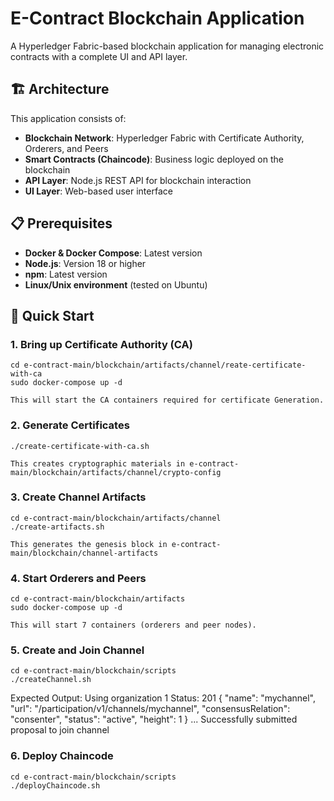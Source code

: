 # E-Contract Blockchain Application

A Hyperledger Fabric-based blockchain application for managing electronic contracts with a complete UI and API layer.

## 🏗️ Architecture

This application consists of:
- **Blockchain Network**: Hyperledger Fabric with Certificate Authority, Orderers, and Peers
- **Smart Contracts (Chaincode)**: Business logic deployed on the blockchain
- **API Layer**: Node.js REST API for blockchain interaction
- **UI Layer**: Web-based user interface

## 📋 Prerequisites

- **Docker & Docker Compose**: Latest version
- **Node.js**: Version 18 or higher
- **npm**: Latest version
- **Linux/Unix environment** (tested on Ubuntu)

## 🚀 Quick Start

### 1. Bring up Certificate Authority (CA)

    cd e-contract-main/blockchain/artifacts/channel/reate-certificate-with-ca
    sudo docker-compose up -d

    This will start the CA containers required for certificate Generation.

### 2. Generate Certificates

    ./create-certificate-with-ca.sh

    This creates cryptographic materials in e-contract-main/blockchain/artifacts/channel/crypto-config

### 3. Create Channel Artifacts

    cd e-contract-main/blockchain/artifacts/channel
    ./create-artifacts.sh

    This generates the genesis block in e-contract-main/blockchain/channel-artifacts
    
### 4. Start Orderers and Peers

    cd e-contract-main/blockchain/artifacts
    sudo docker-compose up -d

    This will start 7 containers (orderers and peer nodes).

### 5. Create and Join Channel
    
    cd e-contract-main/blockchain/scripts
    ./createChannel.sh

Expected Output:
    Using organization 1
    Status: 201
    {
    "name": "mychannel",
    "url": "/participation/v1/channels/mychannel",
    "consensusRelation": "consenter",
    "status": "active",
    "height": 1
    }
    ...
    Successfully submitted proposal to join channel

### 6. Deploy Chaincode
    cd e-contract-main/blockchain/scripts
    ./deployChaincode.sh